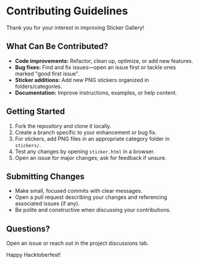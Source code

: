 # Contributing Guidelines

Thank you for your interest in improving Sticker Gallery!

## What Can Be Contributed?

- **Code improvements:** Refactor, clean up, optimize, or add new features.
- **Bug fixes:** Find and fix issues—open an issue first or tackle ones marked "good first issue".
- **Sticker additions:** Add new PNG stickers organized in folders/categories.
- **Documentation:** Improve instructions, examples, or help content.

## Getting Started

1. Fork the repository and clone it locally.
2. Create a branch specific to your enhancement or bug fix.
3. For stickers, add PNG files in an appropriate category folder in `stickers/`.
4. Test any changes by opening `sticker.html` in a browser.
5. Open an issue for major changes; ask for feedback if unsure.

## Submitting Changes

- Make small, focused commits with clear messages.
- Open a pull request describing your changes and referencing associated issues (if any).
- Be polite and constructive when discussing your contributions.

## Questions?

Open an issue or reach out in the project discussions tab.

Happy Hacktoberfest!
